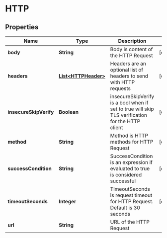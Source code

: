 

# HTTP

## Properties

Name | Type | Description | Notes
------------ | ------------- | ------------- | -------------
**body** | **String** | Body is content of the HTTP Request |  [optional]
**headers** | [**List&lt;HTTPHeader&gt;**](HTTPHeader.md) | Headers are an optional list of headers to send with HTTP requests |  [optional]
**insecureSkipVerify** | **Boolean** | insecureSkipVerify is a bool when if set to true will skip TLS verification for the HTTP client |  [optional]
**method** | **String** | Method is HTTP methods for HTTP Request |  [optional]
**successCondition** | **String** | SuccessCondition is an expression if evaluated to true is considered successful |  [optional]
**timeoutSeconds** | **Integer** | TimeoutSeconds is request timeout for HTTP Request. Default is 30 seconds |  [optional]
**url** | **String** | URL of the HTTP Request | 



